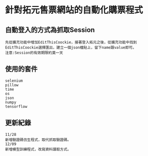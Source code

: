 # 針對拓元售票網站的自動化購票程式

## 自動登入的方式為抓取Session
    先從擴充功能中增加EditThisCoockie，接著登入拓元之後，從擴充功能中找到
    EditThisCoockie選擇匯出，建立一個json檔貼上，留下name跟value即可。
    注意:Session的有效期限約莫一天

## 使用的套件
    selenium
    pillow
    time
    os
    json
    numpy
    tensorflow

## 更新紀錄
    11/28
    新增驗證碼仿生程式，取代抓取驗證碼。
    12/09
    新增模型訓練程式，改寫資料讀取方式。
